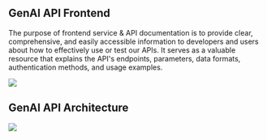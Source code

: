 ## GenAI API Frontend

The purpose of frontend service & API documentation is to provide clear, comprehensive, and easily accessible information to developers and users about how to effectively use or test our APIs. It serves as a valuable resource that explains the API's endpoints, parameters, data formats, authentication methods, and usage examples.

<img src="../../../docs/img/frontend_ui_screenshot.png">

## GenAI API Architecture

<img src="../../../docs/img/genai-api-arch.png">
